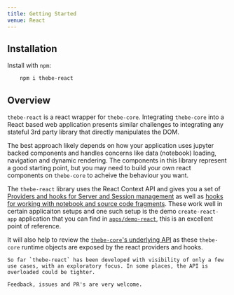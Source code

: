```yaml
---
title: Getting Started
venue: React
---
```


## Installation

Install with `npm`:

```bash
    npm i thebe-react
```

## Overview

`thebe-react` is a react wrapper for `thebe-core`. Integrating `thebe-core` into a React based web application presents similar challenges to integrating any stateful 3rd party library that directly manipulates the DOM.

The best approach likely depends on how your application uses jupyter backed components and handles concerns like data (notebook) loading, navigation and dynamic rendering. The components in this library represent a good starting point, but you may need to build your own react components on `thebe-core` to acheive the behaviour you want.

The `thebe-react` library uses the React Context API and gives you a set of [Providers and hooks for Server and Session management](./react-providers.md) as well as [hooks for working with notebook and source code fragments](./react-notebooks.md). These work well in certain applicaiton setups and one such setup is the demo `create-react-app` application that you can find in [`apps/demo-react`](https://github.com/executablebooks/thebe/tree/main/apps/demo-react), this is an excellent point of reference.

It will also help to review the [`thebe-core`'s underlying API](./using-thebe-core) as these `thebe-core` runtime objects are exposed by the react providers and hooks.

```{attention} Help Wanted
So far `thebe-react` has been developed with visibility of only a few use cases, with an exploratory focus. In some places, the API is overloaded could be tighter.

Feedback, issues and PR's are very welcome.

```
